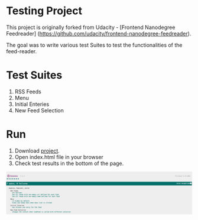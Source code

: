 # Testing Project

This project is originally forked from Udacity - [Frontend Nanodegree Feedreader] (https://github.com/udacity/frontend-nanodegree-feedreader).

The goal was to write various test Suites to test the functionalities of the feed-reader.

# Test Suites
1. RSS Feeds
2. Menu
3. Initial Enteries
4. New Feed Selection

# Run

1. Download [project](https://github.com/sandeeppbajaj/frontend-nanodegree-feedreader.git).
2. Open index.html file in your browser
3. Check test results in the bottom of the page.

![Alt text](/images/test-results.png?raw=true)
